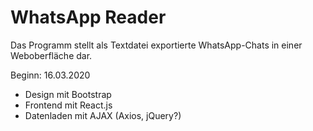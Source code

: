# WhatsApp Reader

Das Programm stellt als Textdatei exportierte WhatsApp-Chats in einer Weboberfläche dar.

Beginn: 16.03.2020

- Design mit Bootstrap
- Frontend mit React.js
- Datenladen mit AJAX (Axios, jQuery?)